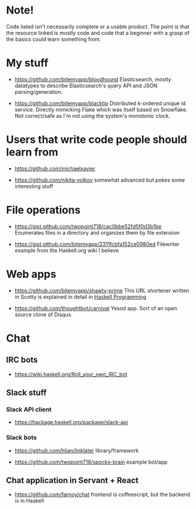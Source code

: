 # Note!

Code listed isn't necessarily complete or a usable product. The point is that the resource linked is mostly code and code that a beginner with a grasp of the basics could learn something from.

# My stuff

- https://github.com/bitemyapp/bloodhound Elasticsearch, mostly datatypes to describe Elasticsearch's query API and JSON parsing/generation.

- https://github.com/bitemyapp/blacktip Distributed k-ordered unique id service. Directly mimicking Flake which was itself based on Snowflake. Not correct/safe as I'm not using the system's monotonic clock.


# Users that write code people should learn from

- https://github.com/michaelxavier

- https://github.com/nikita-volkov somewhat advanced but pokes some interesting stuff


# File operations

- https://gist.github.com/twopoint718/cac0bbe52fd5f0d3b1be Enumerates files in a directory and organizes them by file extension

- https://gist.github.com/bitemyapp/2311fcbfa152ce0980ed Filewriter example from the Haskell.org wiki I believe


# Web apps

- https://github.com/bitemyapp/shawty-prime This URL shortener written in Scotty is explained in detail in [Haskell Programming](http://haskellbook.com)

- https://github.com/thoughtbot/carnival Yesod app. Sort of an open source clone of Disqus.


# Chat

## IRC bots

- https://wiki.haskell.org/Roll_your_own_IRC_bot

## Slack stuff

### Slack API client

- https://hackage.haskell.org/package/slack-api

### Slack bots

- https://github.com/hlian/linklater library/framework

- https://github.com/twopoint718/spocks-brain example bot/app

## Chat application in Servant + React

- https://github.com/farnoy/chat frontend is coffeescript, but the backend is in Haskell
